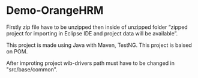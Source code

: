 # Demo-OrangeHRM
Firstly zip file have to be unzipped then inside of unzipped folder “zipped project for importing in Eclipse IDE and project data will be available”. 

This project is made using Java with Maven, TestNG.
This project is baised on POM.

After improting project wib-drivers path must have to be changed in "src/base/common".

